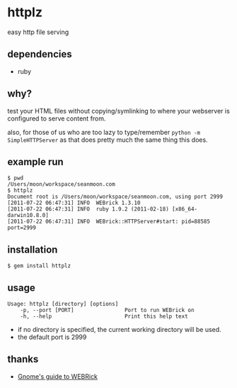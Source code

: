 # httplz

easy http file serving

## dependencies

- ruby

## why?

test your HTML files without copying/symlinking to where your webserver is configured to serve content from.

also, for those of us who are too lazy to type/remember `python -m SimpleHTTPServer` as that does pretty much the same thing this does.

## example run

    $ pwd
    /Users/moon/workspace/seanmoon.com
    $ httplz
    Document root is /Users/moon/workspace/seanmoon.com, using port 2999
    [2011-07-22 06:47:31] INFO  WEBrick 1.3.10
    [2011-07-22 06:47:31] INFO  ruby 1.9.2 (2011-02-18) [x86_64-darwin10.8.0]
    [2011-07-22 06:47:31] INFO  WEBrick::HTTPServer#start: pid=88585 port=2999

## installation

    $ gem install httplz

## usage

    Usage: httplz [directory] [options]
        -p, --port [PORT]                Port to run WEBrick on
        -h, --help                       Print this help text

- if no directory is specified, the current working directory will be used.
- the default port is 2999

## thanks

- [Gnome's guide to WEBRick](http://microjet.ath.cx/webrickguide/html/html_webrick.html)
